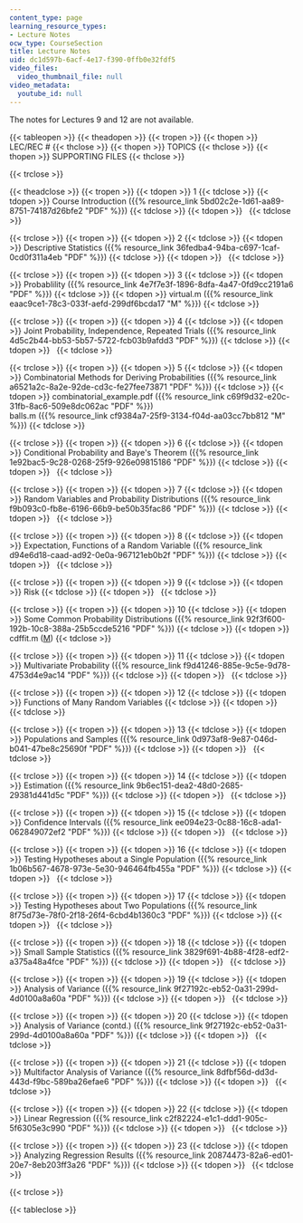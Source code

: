 ```yaml
---
content_type: page
learning_resource_types:
- Lecture Notes
ocw_type: CourseSection
title: Lecture Notes
uid: dc1d597b-6acf-4e17-f390-0ffb0e32fdf5
video_files:
  video_thumbnail_file: null
video_metadata:
  youtube_id: null
---
```


The notes for Lectures 9 and 12 are not available.

{{< tableopen >}}
{{< theadopen >}}
{{< tropen >}}
{{< thopen >}}
LEC/REC #
{{< thclose >}}
{{< thopen >}}
TOPICS
{{< thclose >}}
{{< thopen >}}
SUPPORTING FILES
{{< thclose >}}

{{< trclose >}}

{{< theadclose >}}
{{< tropen >}}
{{< tdopen >}}
1
{{< tdclose >}}
{{< tdopen >}}
Course Introduction ({{% resource_link 5bd02c2e-1d61-aa89-8751-74187d26bfe2 "PDF" %}})
{{< tdclose >}}
{{< tdopen >}}
 
{{< tdclose >}}

{{< trclose >}}
{{< tropen >}}
{{< tdopen >}}
2
{{< tdclose >}}
{{< tdopen >}}
Descriptive Statistics ({{% resource_link 36fedba4-94ba-c697-1caf-0cd0f311a4eb "PDF" %}})
{{< tdclose >}}
{{< tdopen >}}
 
{{< tdclose >}}

{{< trclose >}}
{{< tropen >}}
{{< tdopen >}}
3
{{< tdclose >}}
{{< tdopen >}}
Probablility ({{% resource_link 4e7f7e3f-1896-8dfa-4a47-0fd9cc2191a6 "PDF" %}})
{{< tdclose >}}
{{< tdopen >}}
virtual.m ({{% resource_link eaac9ce1-78c3-033f-aefd-299df6bcda17 "M" %}})
{{< tdclose >}}

{{< trclose >}}
{{< tropen >}}
{{< tdopen >}}
4
{{< tdclose >}}
{{< tdopen >}}
Joint Probability, Independence, Repeated Trials ({{% resource_link 4d5c2b44-bb53-5b57-5722-fcb03b9afdd3 "PDF" %}})
{{< tdclose >}}
{{< tdopen >}}
 
{{< tdclose >}}

{{< trclose >}}
{{< tropen >}}
{{< tdopen >}}
5
{{< tdclose >}}
{{< tdopen >}}
Combinatorial Methods for Deriving Probabilities ({{% resource_link a6521a2c-8a2e-92de-cd3c-fe27fee73871 "PDF" %}})
{{< tdclose >}}
{{< tdopen >}}
combinatorial\_example.pdf ({{% resource_link c69f9d32-e20c-31fb-8ac6-509e8dc062ac "PDF" %}})  
balls.m ({{% resource_link cf9384a7-25f9-3134-f04d-aa03cc7bb812 "M" %}})
{{< tdclose >}}

{{< trclose >}}
{{< tropen >}}
{{< tdopen >}}
6
{{< tdclose >}}
{{< tdopen >}}
Conditional Probability and Baye's Theorem ({{% resource_link 1e92bac5-9c28-0268-25f9-926e09815186 "PDF" %}})
{{< tdclose >}}
{{< tdopen >}}
 
{{< tdclose >}}

{{< trclose >}}
{{< tropen >}}
{{< tdopen >}}
7
{{< tdclose >}}
{{< tdopen >}}
Random Variables and Probability Distributions ({{% resource_link f9b093c0-fb8e-6196-66b9-be50b35fac86 "PDF" %}})
{{< tdclose >}}
{{< tdopen >}}
 
{{< tdclose >}}

{{< trclose >}}
{{< tropen >}}
{{< tdopen >}}
8
{{< tdclose >}}
{{< tdopen >}}
Expectation, Functions of a Random Variable ({{% resource_link d94e6d18-caad-ad92-0e0a-967121eb0b2f "PDF" %}})
{{< tdclose >}}
{{< tdopen >}}
 
{{< tdclose >}}

{{< trclose >}}
{{< tropen >}}
{{< tdopen >}}
9
{{< tdclose >}}
{{< tdopen >}}
Risk
{{< tdclose >}}
{{< tdopen >}}
 
{{< tdclose >}}

{{< trclose >}}
{{< tropen >}}
{{< tdopen >}}
10
{{< tdclose >}}
{{< tdopen >}}
Some Common Probability Distributions ({{% resource_link 92f3f600-192b-10c8-388a-25b5ccde5216 "PDF" %}})
{{< tdclose >}}
{{< tdopen >}}
cdffit.m ([M](/courses/civil-and-environmental-engineering/1-017-computing-and-data-analysis-for-environmental-applications-fall-2003/lecture-notes/cdffit.m))
{{< tdclose >}}

{{< trclose >}}
{{< tropen >}}
{{< tdopen >}}
11
{{< tdclose >}}
{{< tdopen >}}
Multivariate Probability ({{% resource_link f9d41246-885e-9c5e-9d78-4753d4e9ac14 "PDF" %}})
{{< tdclose >}}
{{< tdopen >}}
 
{{< tdclose >}}

{{< trclose >}}
{{< tropen >}}
{{< tdopen >}}
12
{{< tdclose >}}
{{< tdopen >}}
Functions of Many Random Variables
{{< tdclose >}}
{{< tdopen >}}
 
{{< tdclose >}}

{{< trclose >}}
{{< tropen >}}
{{< tdopen >}}
13
{{< tdclose >}}
{{< tdopen >}}
Populations and Samples ({{% resource_link 0d973af8-9e87-046d-b041-47be8c25690f "PDF" %}})
{{< tdclose >}}
{{< tdopen >}}
 
{{< tdclose >}}

{{< trclose >}}
{{< tropen >}}
{{< tdopen >}}
14
{{< tdclose >}}
{{< tdopen >}}
Estimation ({{% resource_link 9b6ec151-dea2-48d0-2685-29381d441d5c "PDF" %}})
{{< tdclose >}}
{{< tdopen >}}
 
{{< tdclose >}}

{{< trclose >}}
{{< tropen >}}
{{< tdopen >}}
15
{{< tdclose >}}
{{< tdopen >}}
Confidence Intervals ({{% resource_link ee094e23-0c88-16c8-ada1-062849072ef2 "PDF" %}})
{{< tdclose >}}
{{< tdopen >}}
 
{{< tdclose >}}

{{< trclose >}}
{{< tropen >}}
{{< tdopen >}}
16
{{< tdclose >}}
{{< tdopen >}}
Testing Hypotheses about a Single Population ({{% resource_link 1b06b567-4678-973e-5e30-946464fb455a "PDF" %}})
{{< tdclose >}}
{{< tdopen >}}
 
{{< tdclose >}}

{{< trclose >}}
{{< tropen >}}
{{< tdopen >}}
17
{{< tdclose >}}
{{< tdopen >}}
Testing Hypotheses about Two Populations ({{% resource_link 8f75d73e-78f0-2f18-26f4-6cbd4b1360c3 "PDF" %}})
{{< tdclose >}}
{{< tdopen >}}
 
{{< tdclose >}}

{{< trclose >}}
{{< tropen >}}
{{< tdopen >}}
18
{{< tdclose >}}
{{< tdopen >}}
Small Sample Statistics ({{% resource_link 3829f691-4b88-4f28-edf2-a375a48a4fce "PDF" %}})
{{< tdclose >}}
{{< tdopen >}}
 
{{< tdclose >}}

{{< trclose >}}
{{< tropen >}}
{{< tdopen >}}
19
{{< tdclose >}}
{{< tdopen >}}
Analysis of Variance ({{% resource_link 9f27192c-eb52-0a31-299d-4d0100a8a60a "PDF" %}})
{{< tdclose >}}
{{< tdopen >}}
 
{{< tdclose >}}

{{< trclose >}}
{{< tropen >}}
{{< tdopen >}}
20
{{< tdclose >}}
{{< tdopen >}}
Analysis of Variance (contd.) ({{% resource_link 9f27192c-eb52-0a31-299d-4d0100a8a60a "PDF" %}})
{{< tdclose >}}
{{< tdopen >}}
 
{{< tdclose >}}

{{< trclose >}}
{{< tropen >}}
{{< tdopen >}}
21
{{< tdclose >}}
{{< tdopen >}}
Multifactor Analysis of Variance ({{% resource_link 8dfbf56d-dd3d-443d-f9bc-589ba26efae6 "PDF" %}})
{{< tdclose >}}
{{< tdopen >}}
 
{{< tdclose >}}

{{< trclose >}}
{{< tropen >}}
{{< tdopen >}}
22
{{< tdclose >}}
{{< tdopen >}}
Linear Regression ({{% resource_link c2f82224-e1c1-ddd1-905c-5f6305e3c990 "PDF" %}})
{{< tdclose >}}
{{< tdopen >}}
 
{{< tdclose >}}

{{< trclose >}}
{{< tropen >}}
{{< tdopen >}}
23
{{< tdclose >}}
{{< tdopen >}}
Analyzing Regression Results ({{% resource_link 20874473-82a6-ed01-20e7-8eb203ff3a26 "PDF" %}})
{{< tdclose >}}
{{< tdopen >}}
 
{{< tdclose >}}

{{< trclose >}}

{{< tableclose >}}
